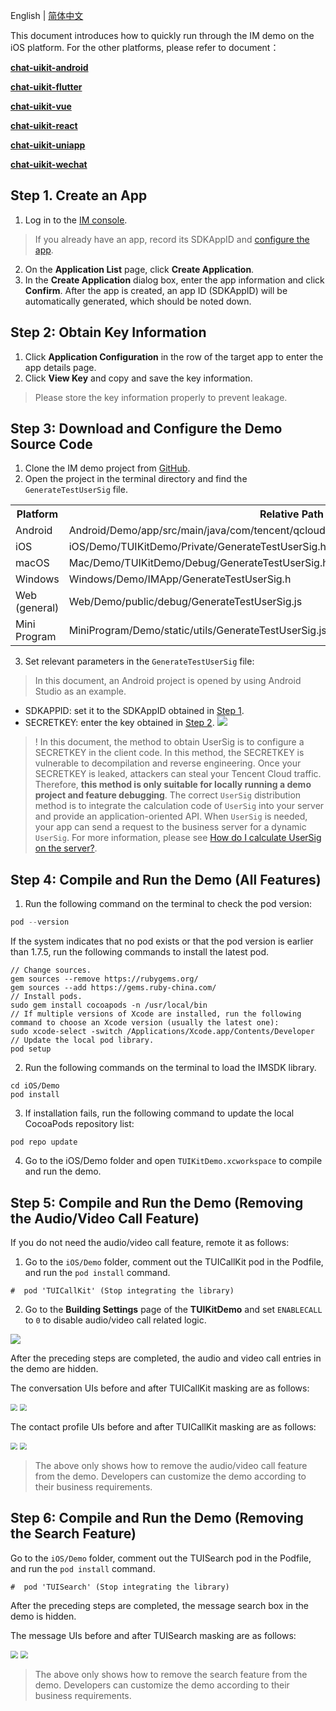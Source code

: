 English | [简体中文](./README_ZH.md)

This document introduces how to quickly run through the IM demo on the iOS platform.
For the other platforms, please refer to document：

[**chat-uikit-android**](https://github.com/TencentCloud/chat-uikit-android)

[**chat-uikit-flutter**](https://github.com/TencentCloud/chat-uikit-flutter)

[**chat-uikit-vue**](https://github.com/TencentCloud/chat-uikit-vue)

[**chat-uikit-react**](https://github.com/TencentCloud/chat-uikit-react)

[**chat-uikit-uniapp**](https://github.com/TencentCloud/chat-uikit-uniapp)

[**chat-uikit-wechat**](https://github.com/TencentCloud/chat-uikit-wechat)

## Step 1. Create an App
1. Log in to the [IM console](https://intl.cloud.tencent.com/login).
> If you already have an app, record its SDKAppID and [configure the app](#step2).
2. On the **Application List** page, click **Create Application**.
3. In the **Create Application** dialog box, enter the app information and click **Confirm**.
After the app is created, an app ID (SDKAppID) will be automatically generated, which should be noted down.

## Step 2: Obtain Key Information

1. Click **Application Configuration** in the row of the target app to enter the app details page.
2. Click **View Key** and copy and save the key information.
> Please store the key information properly to prevent leakage.

## Step 3: Download and Configure the Demo Source Code

1. Clone the IM demo project from [GitHub](https://github.com/tencentyun/TIMSDK).
2. Open the project in the terminal directory and find the `GenerateTestUserSig` file.
<table>
<tr>
<th nowrap="nowrap">Platform</th>  
<th nowrap="nowrap">Relative Path to File</th>  
</tr>
<tr>      
<td>Android</td>   
<td>Android/Demo/app/src/main/java/com/tencent/qcloud/tim/demo/signature/GenerateTestUserSig.java</td>   
</tr> 
<tr>
<td>iOS</td>   
<td>iOS/Demo/TUIKitDemo/Private/GenerateTestUserSig.h</td>
</tr> 
<tr>      
<td>macOS</td>   
<td>Mac/Demo/TUIKitDemo/Debug/GenerateTestUserSig.h</td>   
</tr>  
<tr>      
<td>Windows</td>   
<td>Windows/Demo/IMApp/GenerateTestUserSig.h</td>   
</tr>  
<tr>      
<td>Web (general)</td>   
<td>Web/Demo/public/debug/GenerateTestUserSig.js</td>   
</tr>  
<tr>      
<td>Mini Program</td>   
<td>MiniProgram/Demo/static/utils/GenerateTestUserSig.js</td>   
</tr>  
</table>


3. Set relevant parameters in the `GenerateTestUserSig` file:

> In this document, an Android project is opened by using Android Studio as an example.

- SDKAPPID: set it to the SDKAppID obtained in [Step 1](#step1).
- SECRETKEY: enter the key obtained in [Step 2](#step2).
![ ](https://qcloudimg.tencent-cloud.cn/raw/487fe57e41ae261f3bbf86c830584afa.png)


>! In this document, the method to obtain UserSig is to configure a SECRETKEY in the client code. In this method, the SECRETKEY is vulnerable to decompilation and reverse engineering. Once your SECRETKEY is leaked, attackers can steal your Tencent Cloud traffic. Therefore, **this method is only suitable for locally running a demo project and feature debugging**.
>The correct `UserSig` distribution method is to integrate the calculation code of `UserSig` into your server and provide an application-oriented API. When `UserSig` is needed, your app can send a request to the business server for a dynamic `UserSig`. For more information, please see [How do I calculate UserSig on the server?](https://cloud.tencent.com/document/product/269/32688#GeneratingdynamicUserSig).

## Step 4: Compile and Run the Demo (All Features)
1. Run the following command on the terminal to check the pod version:
```objectivec
pod --version
```
If the system indicates that no pod exists or that the pod version is earlier than 1.7.5, run the following commands to install the latest pod.
```
// Change sources.
gem sources --remove https://rubygems.org/
gem sources --add https://gems.ruby-china.com/
// Install pods.
sudo gem install cocoapods -n /usr/local/bin
// If multiple versions of Xcode are installed, run the following command to choose an Xcode version (usually the latest one):
sudo xcode-select -switch /Applications/Xcode.app/Contents/Developer
// Update the local pod library.
pod setup
```
2. Run the following commands on the terminal to load the IMSDK library.
```
cd iOS/Demo
pod install
```
3. If installation fails, run the following command to update the local CocoaPods repository list:
```
pod repo update
```
4. Go to the iOS/Demo folder and open `TUIKitDemo.xcworkspace` to compile and run the demo.

## Step 5: Compile and Run the Demo (Removing the Audio/Video Call Feature)
If you do not need the audio/video call feature, remote it as follows:
1. Go to the `iOS/Demo` folder, comment out the TUICallKit pod in the Podfile, and run the `pod install` command.
```
#  pod 'TUICallKit' (Stop integrating the library)
```

2. Go to the **Building Settings** page of the **TUIKitDemo** and set `ENABLECALL` to `0` to disable audio/video call related logic.

![](https://main.qcloudimg.com/raw/d03964a3a8949609036c70973157f341.png)

After the preceding steps are completed, the audio and video call entries in the demo are hidden.

The conversation UIs before and after TUICallKit masking are as follows:

<img src="https://qcloudimg.tencent-cloud.cn/raw/bc84e5278199bdd29320218ca6dc1f62.png" style="zoom:70%;" /> <img src="https://qcloudimg.tencent-cloud.cn/raw/5f9f5cca47deac0ceb490e09361699de.png" style="zoom:70%;" />

The contact profile UIs before and after TUICallKit masking are as follows:

<img src="https://qcloudimg.tencent-cloud.cn/raw/b46981fc2d51ef2c4d8a75c2909fb651.png" style="zoom:70%;" />  <img src="https://qcloudimg.tencent-cloud.cn/raw/18be475fada3f04da1d99483111dc9d8.png" style="zoom:70%;" />

> The above only shows how to remove the audio/video call feature from the demo. Developers can customize the demo according to their business requirements.


## Step 6: Compile and Run the Demo (Removing the Search Feature)
Go to the `iOS/Demo` folder, comment out the TUISearch pod in the Podfile, and run the `pod install` command.
```
#  pod 'TUISearch' (Stop integrating the library)
```

After the preceding steps are completed, the message search box in the demo is hidden.

The message UIs before and after TUISearch masking are as follows:

<img src="https://sdk-im-1252463788.cos.ap-hongkong.myqcloud.com/tools/resource/officialwebsite/readme/international/ios/conversation_search.png" style="zoom:75%;" />  <img src="https://sdk-im-1252463788.cos.ap-hongkong.myqcloud.com/tools/resource/officialwebsite/readme/international/ios/conversation.PNG" style="zoom:75%;" />

> The above only shows how to remove the search feature from the demo. Developers can customize the demo according to their business requirements.
